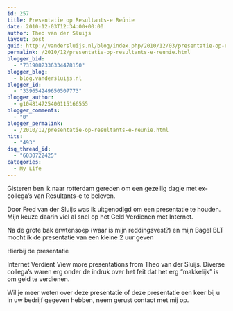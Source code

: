 ```yaml
---
id: 257
title: Presentatie op Resultants-e Reünie
date: 2010-12-03T12:34:00+00:00
author: Theo van der Sluijs
layout: post
guid: http://vandersluijs.nl/blog/index.php/2010/12/03/presentatie-op-resultants-e-reunie/
permalink: /2010/12/presentatie-op-resultants-e-reunie.html
blogger_bid:
  - "7319082336334478150"
blogger_blog:
  - blog.vandersluijs.nl
blogger_id:
  - "339654249650507773"
blogger_author:
  - g104814725400115166555
blogger_comments:
  - "0"
blogger_permalink:
  - /2010/12/presentatie-op-resultants-e-reunie.html
hits:
  - "493"
dsq_thread_id:
  - "6030722425"
categories:
  - My Life
---
```

Gisteren ben ik naar rotterdam gereden om een gezellig dagje met ex-collega’s van Resultants-e te beleven.

Door Fred van der Sluijs was ik uitgenodigd om een presentatie te houden. Mijn keuze daarin viel al snel op het Geld Verdienen met Internet.

Na de grote bak erwtensoep (waar is mijn reddingsvest?) en mijn Bagel BLT mocht ik de presentatie van een kleine 2 uur geven

Hierbij de presentatie

Internet Verdient View more presentations from Theo van der Sluijs. Diverse collega’s waren erg onder de indruk over het feit dat het erg “makkelijk” is om geld te verdienen.

Wil je meer weten over deze presentatie of deze presentatie een keer bij u in uw bedrijf gegeven hebben, neem gerust contact met mij op.